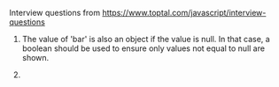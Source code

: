 Interview questions from https://www.toptal.com/javascript/interview-questions

1. The value of 'bar' is also an object if the value is null.  In that case, a boolean should be used to ensure only values not equal to null are shown.

2. 